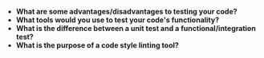 * **What are some advantages/disadvantages to testing your code?**
* **What tools would you use to test your code's functionality?**
* **What is the difference between a unit test and a functional/integration test?**
* **What is the purpose of a code style linting tool?**
